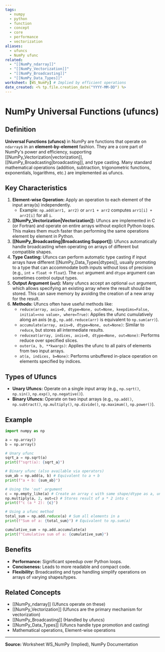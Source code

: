 ```yaml
---
tags:
  - numpy
  - python
  - function
  - concept
  - core
  - performance
  - vectorization
aliases:
  - ufuncs
  - NumPy ufunc
related:
  - "[[NumPy_ndarray]]"
  - "[[NumPy_Vectorization]]"
  - "[[NumPy_Broadcasting]]"
  - "[[NumPy_Data_Types]]"
worksheet: [WS_NumPy] # Implied by efficient operations
date_created: <% tp.file.creation_date("YYYY-MM-DD") %>
---
```

# NumPy Universal Functions (ufuncs)

## Definition

**Universal Functions (ufuncs)** in NumPy are functions that operate on `ndarray`s in an **element-by-element** fashion. They are a core part of NumPy's power and efficiency, supporting [[NumPy_Vectorization|vectorization]], [[NumPy_Broadcasting|broadcasting]], and type casting. Many standard mathematical operations (addition, subtraction, trigonometric functions, exponentials, logarithms, etc.) are implemented as ufuncs.

## Key Characteristics

1.  **Element-wise Operation:** Apply an operation to each element of the input array(s) independently.
    - Example: `np.add(arr1, arr2)` or `arr1 + arr2` computes `arr1[i] + arr2[i]` for all `i`.
2.  **[[NumPy_Vectorization|Vectorization]]:** Ufuncs are implemented in C (or Fortran) and operate on entire arrays without explicit Python loops. This makes them much faster than performing the same operations element by element in Python.
3.  **[[NumPy_Broadcasting|Broadcasting Support]]:** Ufuncs automatically handle broadcasting when operating on arrays of different but compatible shapes.
4.  **Type Casting:** Ufuncs can perform automatic type casting if input arrays have different [[NumPy_Data_Types|dtypes]], usually promoting to a type that can accommodate both inputs without loss of precision (e.g., `int` + `float` -> `float`). The `out` argument and `dtype` argument can sometimes control output types.
5.  **Output Argument (`out`):** Many ufuncs accept an optional `out` argument, which allows specifying an existing array where the result should be stored. This can save memory by avoiding the creation of a new array for the result.
6.  **Methods:** Ufuncs often have useful methods like:
    - `reduce(array, axis=0, dtype=None, out=None, keepdims=False, initial=<no value>, where=True)`: Applies the ufunc cumulatively along an axis (e.g., `np.add.reduce(arr)` is equivalent to `np.sum(arr)`).
    - `accumulate(array, axis=0, dtype=None, out=None)`: Similar to `reduce`, but stores all intermediate results.
    - `reduceat(array, indices, axis=0, dtype=None, out=None)`: Performs reduce over specified slices.
    - `outer(a, b, **kwargs)`: Applies the ufunc to all pairs of elements from two input arrays.
    - `at(a, indices, b=None)`: Performs unbuffered in-place operation on elements specified by indices.

## Types of Ufuncs

-   **Unary Ufuncs:** Operate on a single input array (e.g., `np.sqrt()`, `np.sin()`, `np.exp()`, `np.negative()`).
-   **Binary Ufuncs:** Operate on two input arrays (e.g., `np.add()`, `np.subtract()`, `np.multiply()`, `np.divide()`, `np.maximum()`, `np.power()`).

## Example

```python
import numpy as np

a = np.array()
b = np.array()

# Unary ufunc
sqrt_a = np.sqrt(a)
print(f"sqrt(a): {sqrt_a}")

# Binary ufunc (also available via operators)
sum_ab = np.add(a, b) # Equivalent to a + b
print(f"a + b: {sum_ab}")

# Using the 'out' argument
c = np.empty_like(a) # Create an array c with same shape/dtype as a, uninitialized
np.multiply(a, 2, out=c) # Stores result of a * 2 into c
print(f"c (a * 2): {c}")

# Using a ufunc method
total_sum = np.add.reduce(a) # Sum all elements in a
print(f"Sum of a: {total_sum}") # Equivalent to np.sum(a)

cumulative_sum = np.add.accumulate(a)
print(f"Cumulative sum of a: {cumulative_sum}")
```

## Benefits

- **Performance:** Significant speedup over Python loops.
- **Conciseness:** Leads to more readable and compact code.
- **Flexibility:** Broadcasting and type handling simplify operations on arrays of varying shapes/types.

## Related Concepts
- [[NumPy_ndarray]] (Ufuncs operate on these)
- [[NumPy_Vectorization]] (Ufuncs are the primary mechanism for vectorization)
- [[NumPy_Broadcasting]] (Handled by ufuncs)
- [[NumPy_Data_Types]] (Ufuncs handle type promotion and casting)
- Mathematical operations, Element-wise operations

---
**Source:** Worksheet WS_NumPy (Implied), NumPy Documentation